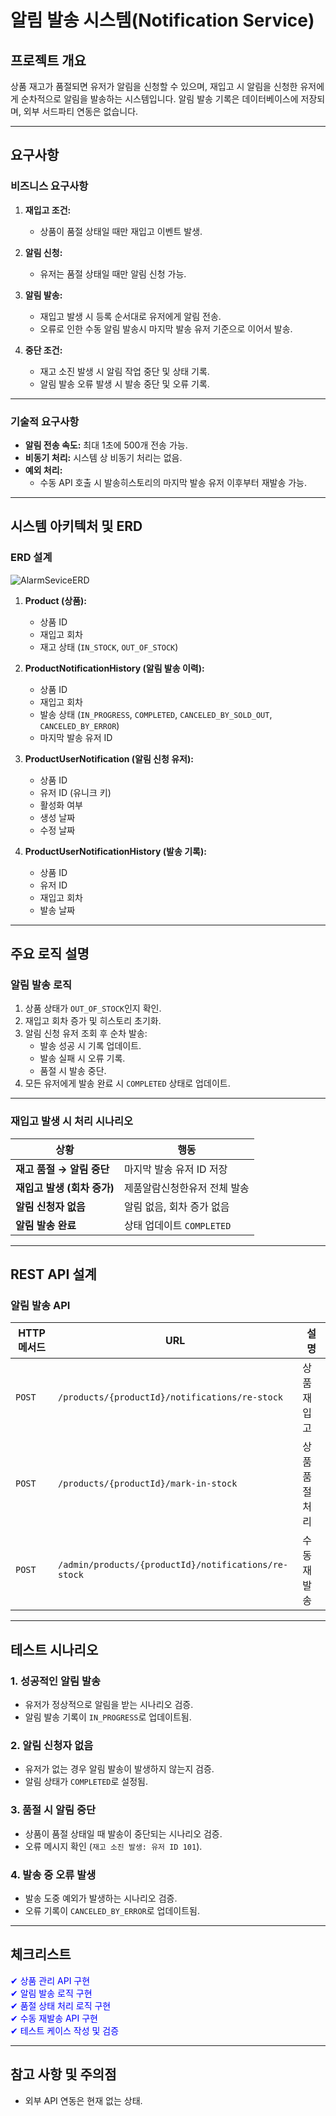 # 알림 발송 시스템(Notification Service)

## 프로젝트 개요

상품 재고가 품절되면 유저가 알림을 신청할 수 있으며, 재입고 시 알림을 신청한 유저에게 순차적으로 알림을 발송하는 시스템입니다. 알림 발송 기록은 데이터베이스에 저장되며, 외부 서드파티 연동은 없습니다.

---

## 요구사항

### 비즈니스 요구사항

1. **재입고 조건:**

   - 상품이 품절 상태일 때만 재입고 이벤트 발생.

2. **알림 신청:**

   - 유저는 품절 상태일 때만 알림 신청 가능.

3. **알림 발송:**

   - 재입고 발생 시 등록 순서대로 유저에게 알림 전송.
   - 오류로 인한 수동 알림 발송시 마지막 발송 유저 기준으로 이어서 발송.

4. **중단 조건:**

   - 재고 소진 발생 시 알림 작업 중단 및 상태 기록.
   - 알림 발송 오류 발생 시 발송 중단 및 오류 기록.

---

### 기술적 요구사항

- **알림 전송 속도:** 최대 1초에 500개 전송 가능.
- **비동기 처리:** 시스템 상 비동기 처리는 없음.
- **예외 처리:**
  - 수동 API 호출 시 발송히스토리의 마지막 발송 유저 이후부터 재발송 가능.

---

## 시스템 아키텍처 및 ERD
### ERD 설계
![AlarmSeviceERD](https://github.com/user-attachments/assets/3a3a1d23-ca9c-4d00-8147-cc13eb289675)

1. **Product (상품):**

   - 상품 ID
   - 재입고 회차
   - 재고 상태 (`IN_STOCK`, `OUT_OF_STOCK`)

2. **ProductNotificationHistory (알림 발송 이력):**

   - 상품 ID
   - 재입고 회차
   - 발송 상태 (`IN_PROGRESS`, `COMPLETED`, `CANCELED_BY_SOLD_OUT`, `CANCELED_BY_ERROR`)
   - 마지막 발송 유저 ID

3. **ProductUserNotification (알림 신청 유저):**

   - 상품 ID
   - 유저 ID (유니크 키)
   - 활성화 여부
   - 생성 날짜
   - 수정 날짜

4. **ProductUserNotificationHistory (발송 기록):**

   - 상품 ID
   - 유저 ID
   - 재입고 회차
   - 발송 날짜

---

## 주요 로직 설명

### 알림 발송 로직

1. 상품 상태가 `OUT_OF_STOCK`인지 확인.
2. 재입고 회차 증가 및 히스토리 초기화.
3. 알림 신청 유저 조회 후 순차 발송:
   - 발송 성공 시 기록 업데이트.
   - 발송 실패 시 오류 기록.
   - 품절 시 발송 중단.
4. 모든 유저에게 발송 완료 시 `COMPLETED` 상태로 업데이트.

---

### 재입고 발생 시 처리 시나리오

| **상황**             | **행동**              |
| ------------------ | ------------------- |
| **재고 품절 → 알림 중단**  | 마지막 발송 유저 ID 저장     |
| **재입고 발생 (회차 증가)** | 제품알람신청한유저 전체 발송  |
| **알림 신청자 없음**      | 알림 없음, 회차 증가 없음     |
| **알림 발송 완료**       | 상태 업데이트 `COMPLETED` |

---

## REST API 설계

### 알림 발송 API

| **HTTP 메서드** | **URL**                 | **설명**   |
| ------------ | ----------------------- | -------- |
| `POST`       | `/products/{productId}/notifications/re-stock` | 상품 재입고   |
| `POST`       | `/products/{productId}/mark-in-stock` | 상품 품절 처리 |
| `POST`       | `/admin/products/{productId}/notifications/re-stock` | 수동 재발송   |

---

## 테스트 시나리오

### 1. 성공적인 알림 발송

- 유저가 정상적으로 알림을 받는 시나리오 검증.
- 알림 발송 기록이 `IN_PROGRESS`로 업데이트됨.

### 2. 알림 신청자 없음

- 유저가 없는 경우 알림 발송이 발생하지 않는지 검증.
- 알림 상태가 `COMPLETED`로 설정됨.

### 3. 품절 시 알림 중단

- 상품이 품절 상태일 때 발송이 중단되는 시나리오 검증.
- 오류 메시지 확인 (`재고 소진 발생: 유저 ID 101`).

### 4. 발송 중 오류 발생

- 발송 도중 예외가 발생하는 시나리오 검증.
- 오류 기록이 `CANCELED_BY_ERROR`로 업데이트됨.

---

## 체크리스트
<span style="color:blue;">✔ 상품 관리 API 구현</span>  
<span style="color:blue;">✔ 알림 발송 로직 구현</span>  
<span style="color:blue;">✔ 품절 상태 처리 로직 구현</span>  
<span style="color:blue;">✔ 수동 재발송 API 구현</span>  
<span style="color:blue;">✔ 테스트 케이스 작성 및 검증</span>


---

## 참고 사항 및 주의점
- 외부 API 연동은 현재 없는 상태.


